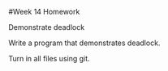 #Week 14 Homework

Demonstrate deadlock

Write a program that demonstrates deadlock.

Turn in all files using git.
